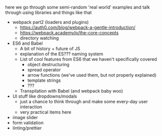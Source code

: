 here we go through some semi-random 'real world' examples and talk through using libraries and things like that

- webpack part2 (loaders and plugins)
  - https://auth0.com/blog/webpack-a-gentle-introduction/
  - https://webpack.academy/p/the-core-concepts
  - directory watching
- ES6 and Babel
  - A bit of history + future of JS
  - explanation of the ES??? naming system
  - List of cool features from ES6 that we haven't specifically covered
    - object destructuring
    - spread operator
    - arrow functions (we've used them, but not properly explained)
    - template strings
    - ???
  - Transpilation with Babel (and webpack baby woo)
- UI stuff like dropdowns/modals
  - just a chance to think through and make some every-day user interaction
  - very practical items here
- image slider
- form validation
- linting/prettier